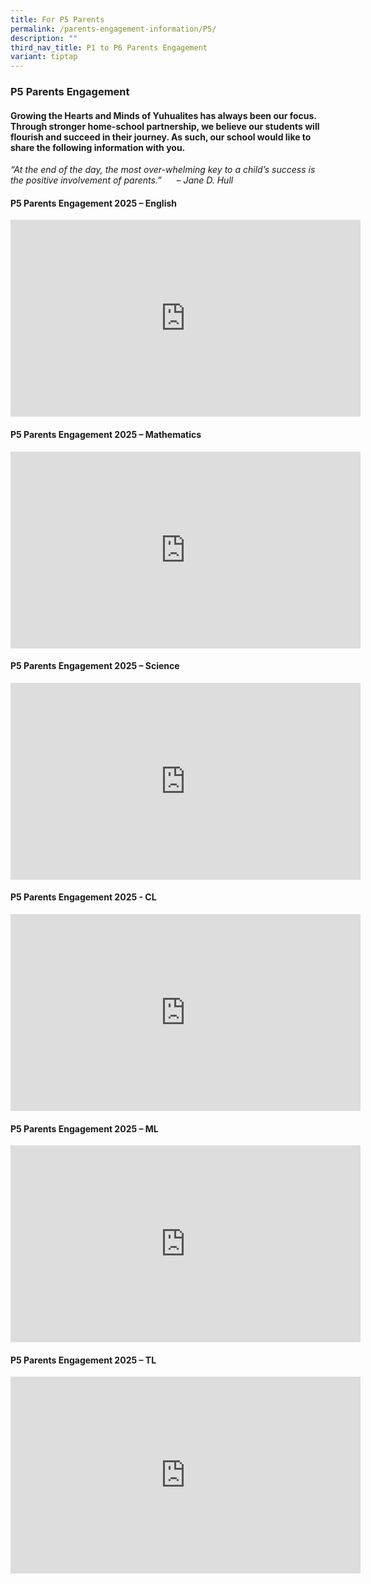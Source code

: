 ```yaml
---
title: For P5 Parents
permalink: /parents-engagement-information/P5/
description: ""
third_nav_title: P1 to P6 Parents Engagement
variant: tiptap
---
```

<h3>P5 Parents Engagement</h3>
<h4>Growing the Hearts and Minds of Yuhualites has always been our focus. Through stronger home-school partnership, we believe our students will flourish and succeed in their journey. As such, our school would like to share the following information with you.</h4>
<p><em>“At the end of the day, the most over-whelming key to a child’s success is the positive involvement of parents.”&nbsp; &nbsp; &nbsp; – Jane D. Hull</em>
</p>
<h4><strong>P5 Parents Engagement 2025 – English</strong></h4>
<div class="iframe-wrapper">
<iframe height="315" width="560" allowfullscreen="true" frameborder="0" src="https://www.youtube.com/embed/LanvNFOkWWE?si=uwwU96phJW_pKRU6"></iframe>
</div>
<h4><strong>P5 Parents Engagement 2025 – Mathematics</strong></h4>
<div class="iframe-wrapper">
<iframe height="315" width="560" allowfullscreen="true" frameborder="0" src="https://www.youtube.com/embed/dcywKfok3cE?si=9iyBFHeKLwi6KIeI"></iframe>
</div>
<h4><strong>P5 Parents Engagement 2025 – Science</strong></h4>
<div class="iframe-wrapper">
<iframe height="315" width="560" allowfullscreen="true" frameborder="0" src="https://www.youtube.com/embed/dTvyGjR68K8?si=oNb89USx02LVv6vR"></iframe>
</div>
<h4><strong>P5 Parents Engagement 2025 - CL</strong></h4>
<div class="iframe-wrapper">
<iframe height="315" width="560" allowfullscreen="true" frameborder="0" src="https://www.youtube.com/embed/kfFErGwBqeo?si=44uORo1bp7xByOsP"></iframe>
</div>
<h4><strong>P5 Parents Engagement 2025 – ML</strong></h4>
<div class="iframe-wrapper">
<iframe height="315" width="560" allowfullscreen="true" frameborder="0" src="https://www.youtube.com/embed/ZwLrIBIjgAo?si=jIsoNUtscgivLgJa"></iframe>
</div>
<h4><strong>P5 Parents Engagement 2025 – TL</strong></h4>
<div class="iframe-wrapper">
<iframe height="315" width="560" allowfullscreen="true" frameborder="0" src="https://www.youtube.com/embed/s54idcOrqdI?si=R3cIp3ShdA5s2I7S"></iframe>
</div>
<p></p>